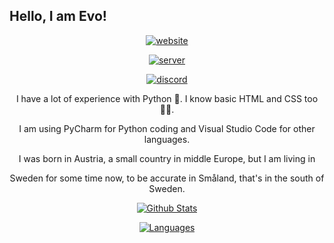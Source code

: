 ## Hello, I am Evo!
<p align="center"> <a href="http://evocodes.xyz/"><img src="https://img.shields.io/badge/Evo's%20World-My%20Website-brightgreen" alt="website"/></a> </p>
<p align="center"> <a href="https://discord.gg/SfDdjz83NC"><img src="https://img.shields.io/badge/Flux-My%20Discord-blue" alt="server"/></a> </p>
<p align="center"> <a href="https://discord.gg/SfDdjz83NC"><img src="https://discord.c99.nl/widget/theme-2/895909117833654272.png" alt="discord"/></a> </p>

<p align="center"> I have a lot of experience with Python 🐍. I know basic HTML and CSS too 👨‍💻. </p>
<p align="center"> I am using PyCharm for Python coding and Visual Studio Code for other languages. </p>
<p align="center"> I was born in Austria, a small country in middle Europe, but I am living in </p>
<p align="center"> Sweden for some time now, to be accurate in Småland, that's in the south of Sweden. </p>
<p align="center">
<a href="https://github.com/evo0616lution">
         <img alt="Github Stats" src="https://github-readme-stats.vercel.app/api?username=evo0616lution&show_icons=true&theme=midnight-purple&count_private=true)">
         <p></p>
         <center>
         <img alt="Languages" src="https://github-readme-stats.vercel.app/api/top-langs/?username=evo0616lution">
         </center>
         </a>
</p>
